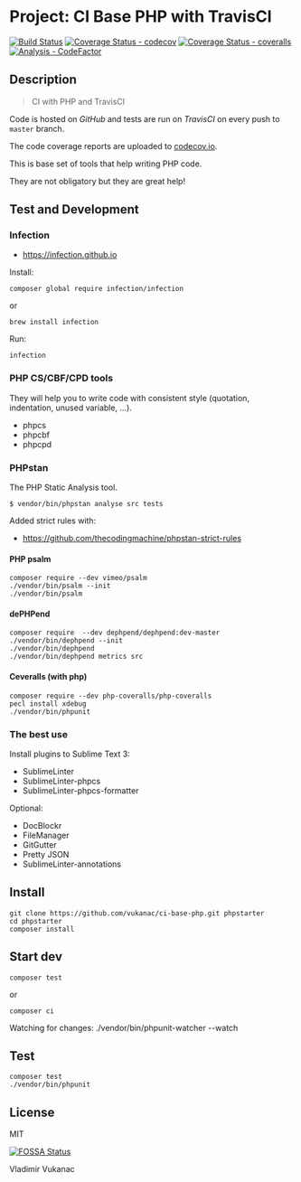 # Project: CI Base PHP with TravisCI

[![Build Status](https://travis-ci.org/vukanac/ci-base-php.svg?branch=master)](https://travis-ci.org/vukanac/ci-base-php)
[![Coverage Status - codecov](https://codecov.io/gh/vukanac/ci-base-php/branch/master/graph/badge.svg)](https://codecov.io/gh/vukanac/ci-base-php)
[![Coverage Status - coveralls](https://coveralls.io/repos/github/vukanac/ci-base-php/badge.svg?branch=master)](https://coveralls.io/github/vukanac/ci-base-php?branch=master)
[![Analysis - CodeFactor](https://www.codefactor.io/repository/github/vukanac/ci-base-php/badge/master)](https://www.codefactor.io/repository/github/vukanac/ci-base-php/overview/master)


## Description

> CI with PHP and TravisCI

Code is hosted on *GitHub* and tests are run on *TravisCI* on every push to `master` branch.

The code coverage reports are uploaded to [codecov.io](https://codecov.io/gh/vukanac/ci-base-php).

This is base set of tools that help writing PHP code.

They are not obligatory but they are great help!


## Test and Development

### Infection

* https://infection.github.io

Install:

    composer global require infection/infection

or

    brew install infection

Run:

    infection


### PHP CS/CBF/CPD tools

They will help you to write code with consistent style (quotation, indentation, unused variable, ...).

* phpcs
* phpcbf
* phpcpd


### PHPstan ##

The PHP Static Analysis tool.

    $ vendor/bin/phpstan analyse src tests

Added strict rules with:

* https://github.com/thecodingmachine/phpstan-strict-rules


#### PHP psalm

    composer require --dev vimeo/psalm
    ./vendor/bin/psalm --init
    ./vendor/bin/psalm


#### dePHPend

    composer require  --dev dephpend/dephpend:dev-master
    ./vendor/bin/dephpend --init
    ./vendor/bin/dephpend
    ./vendor/bin/dephpend metrics src


#### Ceveralls (with php)

    composer require --dev php-coveralls/php-coveralls
    pecl install xdebug
    ./vendor/bin/phpunit


### The best use

Install plugins to Sublime Text 3:

* SublimeLinter
* SublimeLinter-phpcs
* SublimeLinter-phpcs-formatter


Optional:

* DocBlockr
* FileManager
* GitGutter
* Pretty JSON
* SublimeLinter-annotations


## Install


    git clone https://github.com/vukanac/ci-base-php.git phpstarter
    cd phpstarter
    composer install


## Start dev

    composer test

or

    composer ci

Watching for changes:
    ./vendor/bin/phpunit-watcher --watch


## Test

    composer test
    ./vendor/bin/phpunit


## License

MIT

[![FOSSA Status](https://app.fossa.io/api/projects/git%2Bgithub.com%2Fvukanac%2Fci-base-php.svg?type=large)](https://app.fossa.io/projects/git%2Bgithub.com%2Fvukanac%2Fci-base-php?ref=badge_large)

Vladimir Vukanac
